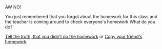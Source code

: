 AW NO!

You just remembered that you forgot about the homework for this class and the teacher is coming around to check everyone's homework
What do you do?

[Tell the truth, that you didn't do the homework](cyoa-project/good-day/truth.md)
or
[Copy your friend's homework](busted.md)